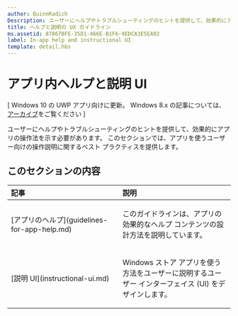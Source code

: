 ```yaml
---
author: QuinnRadich
Description: ユーザーにヘルプやトラブルシューティングのヒントを提供して、効果的にアプリの操作法を示す必要があります。 このセクションでは、アプリを使うユーザー向けの操作説明に関するベスト プラクティスを提供します。
title: ヘルプと説明の UX ガイドライン
ms.assetid: 87867BFE-35D1-466E-B1F6-9EDCA3E5EA92
label: In-app help and instructional UI
template: detail.hbs
---
```


# アプリ内ヘルプと説明 UI 


\[ Windows 10 の UWP アプリ向けに更新。 Windows 8.x の記事については、[アーカイブ](http://go.microsoft.com/fwlink/p/?linkid=619132)をご覧ください \]

ユーザーにヘルプやトラブルシューティングのヒントを提供して、効果的にアプリの操作法を示す必要があります。 このセクションでは、アプリを使うユーザー向けの操作説明に関するベスト プラクティスを提供します。
## このセクションの内容
<table>
<colgroup>
<col width="50%" />
<col width="50%" />
</colgroup>
<thead>
<tr class="header">
<th align="left">記事</th>
<th align="left">説明</th>
</tr>
</thead>
<tbody>
<tr class="odd">
<td align="left"><p>[アプリのヘルプ](guidelines-for-app-help.md)</p></td>
<td align="left"><p>このガイドラインは、アプリの効果的なヘルプ コンテンツの設計方法を説明しています。</p></td>
</tr>
<tr class="even">
<td align="left"><p>[説明 UI](instructional-ui.md)</p></td>
<td align="left"><p>Windows ストア アプリを使う方法をユーザーに説明するユーザー インターフェイス (UI) をデザインします。</p></td>
</tr>
</tbody>
</table>






<!--HONumber=May16_HO2-->


